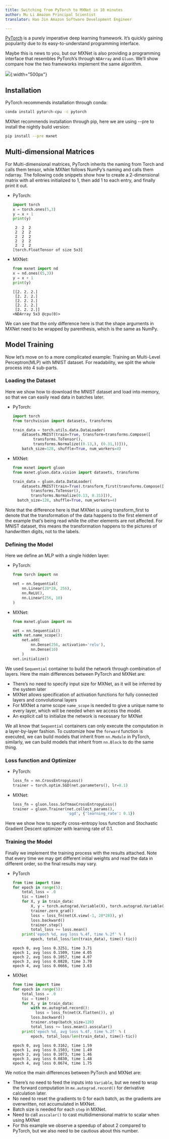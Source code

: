 ```yaml
---
title: Switching from PyTorch to MXNet in 10 minutes
author: Mu Li Amazon Principal Scientist
translator: Hao Jin Amazon Software Development Engineer

---
```


[PyTorch](pytorch.org) is a purely imperative deep learning framework. It’s quickly gaining popularity due to its easy-to-understand programming interface.

Maybe this is news to you, but our MXNet is also providing a programming interface that resembles PyTorch’s through `NDArray` and `Gluon`. We’ll show compare how the two frameworks implement the same algorithm.

![](img/pytorch-to-mxnet.png){:width="500px"}

## Installation

PyTorch recommends installation through conda:

```bash
conda install pytorch-cpu -c pytorch
```

MXNet recommends installation through pip, here we are using --pre to install the nightly build version:

```bash
pip install --pre mxnet
```

## Multi-dimensional Matrices

For Multi-dimensional matrices, PyTorch inherits the naming from Torch and calls them tensor, while MXNet follows NumPy’s naming and calls them ndarray. The following code snippets show how to create a 2-dimensional matrix with all entries initialized to 1, then add 1 to each entry, and finally print it out.

- PyTorch:

  ```python
  import torch
  x = torch.ones(5,3)
  y = x + 1
  print(y)
  ```
  ```
   2  2  2
   2  2  2
   2  2  2
   2  2  2
   2  2  2
  [torch.FloatTensor of size 5x3]
  ```

- MXNet:

  ```python
  from mxnet import nd
  x = nd.ones((5,3))
  y = x + 1
  print(y)
  ```
  ```
  [[2. 2. 2.]
   [2. 2. 2.]
   [2. 2. 2.]
   [2. 2. 2.]
   [2. 2. 2.]]
  <NDArray 5x3 @cpu(0)>
  ```




We can see that the only difference here is that the shape arguments in MXNet need to be wrapped by parenthesis, which is the same as NumPy.

## Model Training

Now let’s move on to a more complicated example: Training an Multi-Level Perceptron(MLP) with MNIST dataset. For readability, we split the whole process into 4 sub-parts.

### Loading the Dataset

Here we show how to download the MNIST dataset and load into memory, so that we can easily read data in batches later.

- PyTorch:

  ```python
  import torch
  from torchvision import datasets, transforms

  train_data = torch.utils.data.DataLoader(
      datasets.MNIST(train=True, transform=transforms.Compose([
           transforms.ToTensor(),
           transforms.Normalize((0.13,), (0.31,))])),
      batch_size=128, shuffle=True, num_workers=4)
  ```

- MXNet:

  ```python
  from mxnet import gluon
  from mxnet.gluon.data.vision import datasets, transforms

  train_data = gluon.data.DataLoader(
      datasets.MNIST(train=True).transform_first(transforms.Compose([
          transforms.ToTensor(),
          transforms.Normalize(0.13, 0.31)])),
  	batch_size=128, shuffle=True, num_workers=4)
  ```


Note that the difference here is that MXNet is using transform_first to denote that the transformation of the data happens to the first element of the example that’s being read while the other elements are not affected. For MNIST dataset, this means the transformation happens to the pictures of handwritten digits, not to the labels.

### Defining the Model

Here we define an MLP with a single hidden layer:

- PyTorch:

  ```python
  from torch import nn

  net = nn.Sequential(
      nn.Linear(28*28, 256),
      nn.ReLU(),
      nn.Linear(256, 10)
  )
  ```

- MXNet:

  ```python
  from mxnet.gluon import nn

  net = nn.Sequential()
  with net.name_scope():
      net.add(
          nn.Dense(256, activation='relu'),
          nn.Dense(10)
      )
  net.initialize()
  ```



We used `Sequential` container to build the network through combination of layers. Here the main differences between PyTorch and MXNet are:

- There’s no need to specify input size for MXNet, as it will be inferred by the system later
- MXNet allows specification of activation functions for fully connected layers and convolutional layers
- For MXNet a name scope `name_scope` is needed to give a unique name to every layer, which will be needed when we access the model.
- An explicit call to initialize the network is necessary for MXNet

We all know that `Sequential` containers can only execute the computation in a layer-by-layer fashion. To customize how the `forward` function is executed, we can build models that inherit from `nn.Module` in PyTorch, similarly, we can build models that inherit from `nn.Block` to do the same thing.

### Loss function and Optimizer

- PyTorch:

  ```python
  loss_fn = nn.CrossEntropyLoss()
  trainer = torch.optim.SGD(net.parameters(), lr=0.1)
  ```

- MXNet:

  ```python
  loss_fn = gluon.loss.SoftmaxCrossEntropyLoss()
  trainer = gluon.Trainer(net.collect_params(),
                          'sgd', {'learning_rate': 0.1})
  ```

Here we show how to specify cross-entropy loss function and Stochastic Gradient Descent optimizer with learning rate of 0.1.

### Training the Model

Finally we implement the training process with the results attached. Note that every time we may get different initial weights and read the data in different order, so the final results may vary.

- PyTorch

  ```python
  from time import time
  for epoch in range(5):
      total_loss = .0
      tic = time()
      for X, y in train_data:
          X, y = torch.autograd.Variable(X), torch.autograd.Variable(y)
          trainer.zero_grad()
          loss = loss_fn(net(X.view(-1, 28*28)), y)
          loss.backward()
          trainer.step()
          total_loss += loss.mean()
      print('epoch %d, avg loss %.4f, time %.2f' % (
          epoch, total_loss/len(train_data), time()-tic))
  ```

  ```
  epoch 0, avg loss 0.3251, time 3.71
  epoch 1, avg loss 0.1509, time 4.05
  epoch 2, avg loss 0.1057, time 4.07
  epoch 3, avg loss 0.0820, time 3.70
  epoch 4, avg loss 0.0666, time 3.63
  ```

- MXNet

  ```python
  from time import time
  for epoch in range(5):
      total_loss = .0
      tic = time()
      for X, y in train_data:
          with mx.autograd.record():
  	        loss = loss_fn(net(X.flatten()), y)
          loss.backward()
          trainer.step(batch_size=128)
          total_loss += loss.mean().asscalar()
      print('epoch %d, avg loss %.4f, time %.2f' % (
          epoch, total_loss/len(train_data), time()-tic))
  ```

  ```
  epoch 0, avg loss 0.3162, time 1.59
  epoch 1, avg loss 0.1503, time 1.49
  epoch 2, avg loss 0.1073, time 1.46
  epoch 3, avg loss 0.0830, time 1.48
  epoch 4, avg loss 0.0674, time 1.75
  ```



We notice the main differences between PyTorch and MXNet are:

- There’s no need to feed the inputs into `Variable`, but we need to wrap the forward computation in `mx.autograd.record()` for derivative calculation later.
- No need to reset the gradients to 0 for each batch, as the gradients are overwritten, not accumulated in MXNet.
- Batch size is needed for each `step` in MXNet.
- Need to call `asscalar()` to cast multidimensional matrix to scalar when using MXNet
- For this example we observe a speedup of about 2 compared to PyTorch, but we also need to be cautious about this number.
